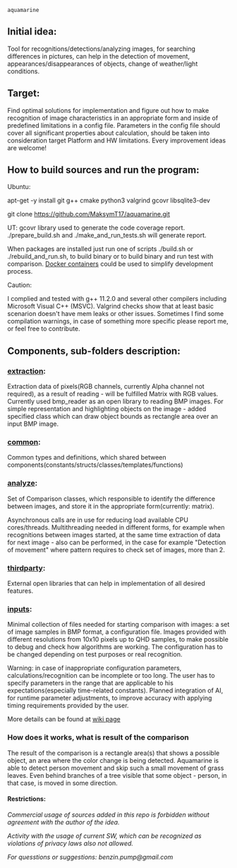 ` aquamarine `

## Initial idea:
Tool for recognitions/detections/analyzing images, for searching differences in pictures, can help in the detection of movement, appearances/disappearances of objects, change of weather/light conditions.

## Target: 
Find optimal solutions for implementation and figure out how to make recognition of image characteristics in an appropriate form and inside of predefined limitations in a config file. Parameters in the config file should cover all significant properties about calculation, should be taken into consideration target Platform and HW limitations. Every improvement ideas are welcome!

## How to build sources and run the program:

Ubuntu:

apt-get -y install git g++ cmake python3 valgrind gcovr libsqlite3-dev

git clone https://github.com/MaksymT17/aquamarine.git

UT:
gcovr library used to generate the code coverage report. ./prepare_build.sh and ./make_and_run_tests.sh will generate report.

When packages are installed just run one of scripts ./build.sh or ./rebuild_and_run.sh, to build binary or to build binary and run test with comparison.
[Docker containers](https://github.com/MaksymT17/aquamarine_docker) could be used to simplify development process.

Caution:

I complied and tested with g++ 11.2.0 and several other compilers including Microsoft Visual C++ (MSVC). Valgrind checks show that at least basic scenarion doesn't have mem leaks or other issues. Sometimes I find some compilation warnings, in case of something more specific please report me, or feel free to contribute.

## Components, sub-folders description:

### [extraction](https://github.com/MaksymT17/aquamarine/tree/master/extraction):
Extraction data of pixels(RGB channels, currently Alpha channel not required), as a result of reading - will be fulfilled Matrix with RGB values. Currently used bmp_reader as an open library to reading BMP images. For simple representation and highlighting objects on the image - added specified class which can draw object bounds as rectangle area over an input BMP image.

### [common](https://github.com/MaksymT17/aquamarine/tree/master/common):
Common types and definitions, which shared between components(constants/structs/classes/templates/functions)

### [analyze](https://github.com/MaksymT17/aquamarine/tree/master/analyze):
Set of Comparison classes, which responsible to identify the difference between images, and store it in the appropriate form(currently: matrix).

Asynchronous calls are in use for reducing load available CPU cores/threads. Multithreading needed in different forms, for example when recognitions between images started, at the same time extraction of data for next image - also can be performed, in the case for example "Detection of movement" where pattern requires to check set of images, more than 2.

### [thirdparty](https://github.com/MaksymT17/aquamarine/tree/master/thirdparty):
External open libraries that can help in implementation of all desired features.

### [inputs](https://github.com/MaksymT17/aquamarine/tree/master/inputs):
Minimal collection of files needed for starting comparison with images: a set of image samples in BMP format, a configuration file. Images provided with different resolutions from 10x10 pixels up to QHD samples, to make possible to debug and check how algorithms are working. The configuration has to be changed depending on test purposes or real recognition. 

Warning: in case of inappropriate configuration parameters, calculations/recognition can be incomplete or too long. The user has to specify parameters in the range that are applicable to his expectations(especially time-related constants). Planned integration of AI, for runtime parameter adjustments, to improve accuracy with applying timing requirements provided by the user.


More details can be found at [wiki page](https://github.com/MaksymT17/aquamarine/wiki)


### How does it works, what is result of the comparison
The result of the comparison is a rectangle area(s) that shows a possible object, an area where the color change is being detected. Aquamarine is able to detect person movement and skip such a small movement of grass leaves. Even behind branches of a tree visible that some object - person, in that case, is moved in some direction.

#### Restrictions:
_Commercial usage of sources added in this repo is forbidden without agreement with the author of the idea._

_Activity with the usage of current SW, which can be recognized as violations of privacy laws also not allowed._

_For quesstions or suggestions: benzin.pump@gmail.com_
